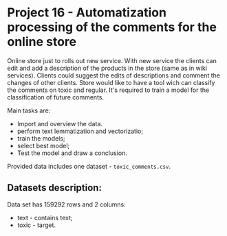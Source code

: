 # Project 16 - Automatization processing of the comments for the online store

Online store just to rolls out new service. With new service the clients can edit and add a description of the products in the store (same as in wiki services). Clients could suggest the edits of descriptions and comment the changes of other clients. Store would like to have a tool wich can classify the comments on toxic and regular. It's required to train a model for the classification of future comments.

Main tasks are:

- Import and overview the data.
- perform text lemmatization and vectorizatio;
- train the models;
- select best model;
- Test the model and draw a conclusion.

Provided data includes one dataset - `toxic_comments.csv`.

## Datasets description: 

Data set has 159292 rows and 2 columns:

- text -  contains text;
- toxic  -  target.
